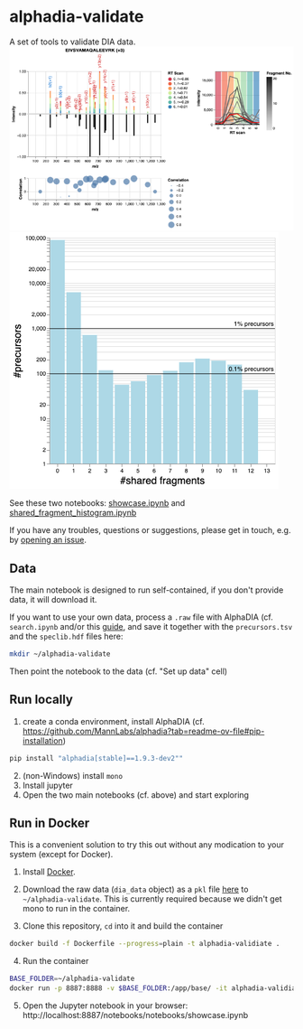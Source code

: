 # alphadia-validate
A set of tools to validate DIA data.
![Example for extended mirror plot](misc/mirror.png)
![Example for extended mirror plot](misc/shared_fragment_histogram.png)

See these two notebooks:
[showcase.ipynb](https://github.com/GeorgWa/alphadia-validate/blob/main/notebooks/showcase.ipynb) 
and 
[shared_fragment_histogram.ipynb](https://github.com/GeorgWa/alphadia-validate/blob/main/notebooks/shared_fragment_histogram.ipynb)

If you have any troubles, questions or suggestions, please get in touch,
e.g. by [opening an issue](https://github.com/GeorgWa/alphadia-validate/issues/new/choose).

## Data
The main notebook is designed to run self-contained, if you
don't provide data, it will download it.

If you want to use your own data, process a `.raw` file with AlphaDIA (cf. `search.ipynb`
and/or this [guide](https://alphadia.readthedocs.io/en/latest/guides/libfree-gui.html),
and save it together with the `precursors.tsv` and the `speclib.hdf` files here:
```bash
mkdir ~/alphadia-validate
```
Then point the notebook to the data (cf. "Set up data" cell)

## Run locally
1. create a conda environment, install AlphaDIA (cf. https://github.com/MannLabs/alphadia?tab=readme-ov-file#pip-installation)
```bash
pip install "alphadia[stable]==1.9.3-dev2""
```
2. (non-Windows) install `mono`
3. Install jupyter
4. Open the two main notebooks (cf. above) and start exploring 

## Run in Docker
This is a convenient solution to try this out without any modication to your system (except for Docker).


1. Install [Docker](https://docs.docker.com/engine/install/ubuntu/).

2. Download the raw data (`dia_data` object) as a `pkl` file [here](https://datashare.biochem.mpg.de/s/pckjZUEBChOvA9v)
to `~/alphadia-validate`.
This is currently required because we didn't get mono to run in the container.

3. Clone this repository, `cd` into it and build the container
```bash
docker build -f Dockerfile --progress=plain -t alphadia-validiate .
```

4. Run the container
```bash
BASE_FOLDER=~/alphadia-validate
docker run -p 8887:8888 -v $BASE_FOLDER:/app/base/ -it alphadia-validiate
```

5. Open the Jupyter notebook in your browser: http://localhost:8887/notebooks/notebooks/showcase.ipynb
